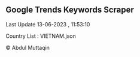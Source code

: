 

## Google Trends Keywords Scraper 
 
Last Update 13-06-2023 , 11:53:10

Country List :
VIETNAM.json



© Abdul Muttaqin 
